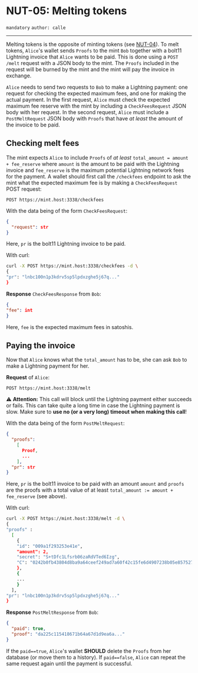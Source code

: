 NUT-05: Melting tokens
==========================

`mandatory` `author: calle`

---

Melting tokens is the opposite of minting tokens (see [NUT-04][04]). To melt tokens, `Alice`'s wallet sends `Proofs` to the mint `Bob` together with a bolt11 Lightning invoice that `Alice` wants to be paid. This is done using a `POST /melt` request with a JSON body to the mint. The `Proofs` included in the request will be burned by the mint and the mint will pay the invoice in exchange.

`Alice` needs to send two requests to `Bob` to make a Lightning payment: one request for checking the expected maximum fees, and one for making the actual payment. In the first request, `Alice` must check the expected maximum fee reserve with the mint by including a `CheckFeesRequest` JSON body with her request. In the second request, `Alice` must include a `PostMeltRequest` JSON body with `Proofs` that have *at least* the amount of the invoice to be paid.

## Checking melt fees

The mint expects `Alice` to include `Proofs` of *at least* `total_amount = amount + fee_reserve` where `amount` is the amount to be paid with the Lightning invoice and `fee_reserve` is the maximum potential Lightning network fees for the payment. A wallet should first call the `/checkfees` endpoint to ask the mint what the expected maximum fee is by making a `CheckFeesRequest` POST request:

```http
POST https://mint.host:3338/checkfees
```
With the data being of the form `CheckFeesRequest`:

```json
{
  "request": str
}
```

Here, `pr` is the bolt11 Lightning invoice to be paid.

With curl:

```bash
curl -X POST https://mint.host:3338/checkfees -d \
{
"pr": "lnbc100n1p3kdrv5sp5lpdxzghe5j67q..."
}
```

**Response** `CheckFeesResponse` from `Bob`:

```json
{
"fee": int
}
```
Here, `fee` is the expected maximum fees in satoshis.

## Paying the invoice

Now that `Alice` knows what the `total_amount` has to be, she can ask `Bob` to make a Lightning payment for her.

**Request** of `Alice`:

```http
POST https://mint.host:3338/melt
```

⚠️ **Attention:** This call will block until the Lightning payment either succeeds or fails. This can take quite a long time in case the Lightning payment is slow. Make sure to **use no (or a very long) timeout when making this call**!

With the data being of the form `PostMeltRequest`:

```json
{
  "proofs": 
    [
      Proof,
      ...
    ],
  "pr": str
}
```

Here, `pr` is the bolt11 invoice to be paid with an amount `amount` and `proofs` are the proofs with a total value of at least `total_amount := amount + fee_reserve` (see above).

With curl:

```bash
curl -X POST https://mint.host:3338/melt -d \
{
"proofs" : 
  [
    {
    "id": "009a1f293253e41e",
    "amount": 2,
    "secret": "S+tDfc1Lfsrb06zaRdVTed6Izg",
    "C": "0242b0fb43804d8ba9a64ceef249ad7a60f42c15fe6d4907238b05e857527832a3"
    },
    {
    ...
    }
  ],
"pr": "lnbc100n1p3kdrv5sp5lpdxzghe5j67q..."
}
```

**Response** `PostMeltResponse` from `Bob`:

```json
{
  "paid": true,
  "proof": "da225c115418671b64a67d1d9ea6a..."
}
```

If the `paid==true`, `Alice`'s wallet **SHOULD** delete the `Proofs` from her database (or move them to a history). If `paid==false`, `Alice` can repeat the same request again until the payment is successful.

[00]: 00.md
[01]: 01.md
[02]: 02.md
[03]: 03.md
[04]: 04.md
[05]: 05.md
[06]: 06.md
[07]: 07.md
[08]: 08.md
[09]: 09.md
[10]: 10.md
[11]: 11.md
[12]: 12.md
[13]: 13.md
[14]: 14.md
[15]: 15.md
[16]: 16.md
[17]: 17.md
[18]: 18.md
[19]: 19.md
[20]: 20.md
